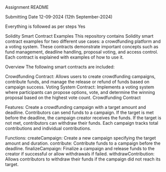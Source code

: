 Assignment README 

Submitting Date
12-09-2024 (12th September-2024)

Everything is followed as per steps
Yes

Solidity Smart Contract Examples
This repository contains Solidity smart contract examples for two different use cases: a crowdfunding platform and a voting system. These contracts demonstrate important concepts such as fund management, deadline handling, proposal voting, and access control. Each contract is explained with examples of how to use it.

Overview
The following smart contracts are included:

Crowdfunding Contract: Allows users to create crowdfunding campaigns, contribute funds, and manage the release or refund of funds based on campaign success.
Voting System Contract: Implements a voting system where participants can propose options, vote, and determine the winning proposal based on the highest vote count.
Crowdfunding Contract

Features:
Create a crowdfunding campaign with a target amount and deadline.
Contributors can send funds to a campaign.
If the target is met before the deadline, the campaign creator receives the funds.
If the target is not met, contributors can withdraw their funds.
Each campaign tracks total contributions and individual contributions.

Functions:
createCampaign: Create a new campaign specifying the target amount and duration.
contribute: Contribute funds to a campaign before the deadline.
finalizeCampaign: Finalize a campaign and release funds to the creator if successful or allow withdrawals if failed.
withdrawContribution: Allows contributors to withdraw their funds if the campaign did not reach its target.
